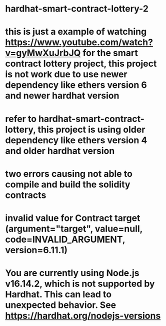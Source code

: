# hardhat-smart-contract-lottery-2

# this is just a example of watching https://www.youtube.com/watch?v=gyMwXuJrbJQ for the smart contract lottery project, this project is not work due to use newer dependency like ethers version 6 and newer hardhat version
# refer to hardhat-smart-contract-lottery, this project is using older dependency like ethers version 4 and older hardhat version
# two errors causing not able to compile and build the solidity contracts
# invalid value for Contract target (argument="target", value=null, code=INVALID_ARGUMENT, version=6.11.1)
# You are currently using Node.js v16.14.2, which is not supported by Hardhat. This can lead to unexpected behavior. See https://hardhat.org/nodejs-versions